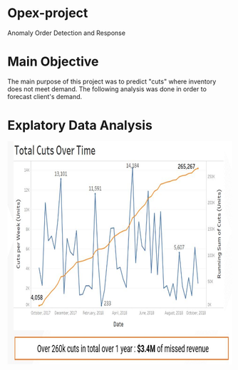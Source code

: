 # Opex-project
Anomaly Order Detection and Response

# Main Objective
The main purpose of this project was to predict "cuts" where inventory does not meet demand.
The following analysis was done in order to forecast client's demand.

# Explatory Data Analysis
<img src="plots/plot1.JPG" width="1000" height="500">
